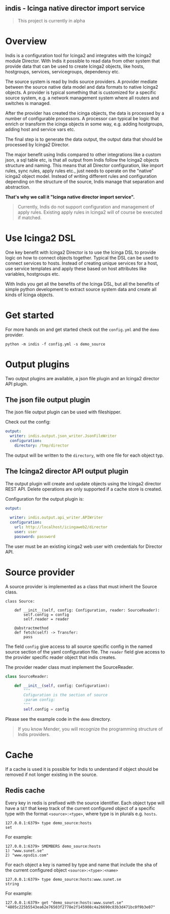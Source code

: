 indis - Icinga native director import service
----------------------------------------------

> This project is currently in alpha

# Overview 

Indis is a configuration tool for Icinga2 and integrates with the Icinga2 module Director. 
With Indis it possible to read data from other system that provide data that can be used to create
Icinga2 objects, like hosts, hostgroups, services, servicegroups, dependency etc.

The source system is read by Indis source providers. A provider mediate between the source native data model and 
data formats to native Icinga2 objects. A provider is typical something that is customized for a specific source 
system, e.g. a network management system where all routers and switches is managed. 

After the provider has created the icinga objects, the data is processed by a number of configurable processors. 
A processor can typical be logic that enrich or transform the icinga objects in some way, e.g. adding hostgroups, 
adding host and service vars etc.

The final step is to generate the data output, the output data that should be processed by Icinga2 Director.

The major benefit using Indis compared to other integrations like a custom json, a sql table etc, is that all
output from Indis follow the Icinga2 objects structure and naming. This means that all Director configuration, like 
import rules, sync rules, apply rules etc., just needs to operate on the "native" icinga2 object model. 
Instead of writing different rules and configuration depending on the structure of the source, Indis manage that 
separation and abstraction.

**That's why we call it "Icinga native director import service".**

> Currently, Indis do not support configuration and management of apply rules. Existing apply rules in Icinga2 
> will of course be executed if matched.

# Use Icinga2 DSL

One key benefit with Icinga2 Director is to use the Icinga DSL to provide logic on how to connect objects together.
Typical the DSL can be used to connect services to hosts. Instead of creating unique services for a host, 
use service templates and apply these based on host attributes like variables, hostgroups etc.

With Indis you get all the benefits of the Icinga DSL, but all the benefits of simple python development to 
extract source system data and create all kinds of Icinga objects.

# Get started

For more hands on and get started check out the `config.yml` and the `demo` provider.
    
    python -m indis -f config.yml -s demo_source


# Output plugins 

Two output plugins are available, a json file plugin and an Icinga2 director API plugin.

## The json file output plugin

The json file output plugin can be used with fileshipper.

Check out the config:
```yaml
output:
  writer: indis.output.json_writer.JsonFileWriter
  configuration:
    directory: /tmp/director
```
The output will be written to the `directory`, with one file for each object typ.

## The Icinga2 director API output plugin

The output plugin will create and update objects using the Icinga2 director REST API.
Delete operations are only supported if a cache store is created. 

Configuration for the output plugin is:
```yaml
output:
  
  writer: indis.output.api_writer.APIWriter
  configuration:
    url: http://localhost/icingaweb2/director
    user: user
    password: password
```
The user must be an existing icinga2 web user with credentials for Director API.


# Source provider

A source provider is implemented as a class that must inherit the Source class.

```pyhton
class Source:

    def __init__(self, config: Configuration, reader: SourceReader):
        self.config = config
        self.reader = reader

    @abstractmethod
    def fetch(self) -> Transfer:
        pass
```
The field `config` give access to all source specific config in the named source section of the yaml configuration 
file. The `reader` field give access to the provider specific reader object that indis creates.

The provider reader class must implement the SourceReader.

```python
class SourceReader:

    def __init__(self, config: Configuration):
        """
        Cofiguration is the section of source
        :param config:
        """
        self.config = config
```
 
Please see the example code in the `demo` directory.

> If you know Mender, you will recognize the programming structure of Indis providers.

# Cache 
If a cache is used it is possible for Indis to understand if object should be removed if not longer existing in 
the source.

## Redis cache
Every key in redis is prefixed with the source identifier. 
Each object type will have a `SET` that keep track of the current configured object of a specific type 
with the format `<source>:<type>`, where type is in plurals e.g. `hosts`.

    127.0.0.1:6379> type demo_source:hosts
    set

For example:

    127.0.0.1:6379> SMEMBERS demo_source:hosts
    1) "www.sunet.se"
    2) "www.opsdis.com"

For each object a key is named by type and name that include the sha of the current configured object 
`<source>:<type>:<name>`

    127.0.0.1:6379> type demo_source:hosts:www.sunet.se
    string

For example:

    127.0.0.1:6379> get "demo_source:hosts:www.sunet.se"
    "4805c225b5543ea62e76503f2778e2f145908c4a26690c83b3d471bc0f9b3e07"


